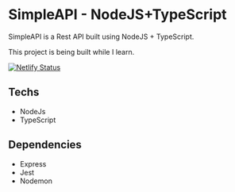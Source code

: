 # SimpleAPI - NodeJS+TypeScript

SimpleAPI is a Rest API built using NodeJS + TypeScript.

This project is being built while I learn. 

[![Netlify Status](https://api.netlify.com/api/v1/badges/ce9d09cf-9509-4f3a-aa56-3e23c116dff0/deploy-status)](https://app.netlify.com/sites/ecstatic-sammet-97ded3/deploys)

## Techs
- NodeJs
- TypeScript

## Dependencies
- Express
- Jest
- Nodemon
